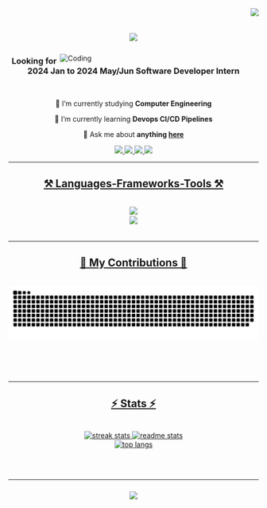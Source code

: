 <img align="right" src="https://visitor-badge.laobi.icu/badge?page_id=xiayulin123.xiayulin123" />

<h1 align="center">
    <img src="https://readme-typing-svg.herokuapp.com/?font=Righteous&size=35&center=true&vCenter=true&width=500&height=70&duration=4000&lines=Hi+There!+👋;+I'm+Yulin+Xia!;" />
</h1>


<!-- <img align="right" height="200" src="https://media0.giphy.com/media/3o7TKMt1VVNkHV2PaE/giphy.gif?cid=ecf05e47m2lztlzua550440x23b16f7c6prft8ftmqjzb7x8&ep=v1_gifs_search&rid=giphy.gif&ct=g"  /> -->
<img align="right" alt="Coding" width="400" src="https://media.tenor.com/rePDfDWO3XoAAAAd/hacking.gif">
<h3 align="center">Looking for 2024 Jan to 2024 May/Jun Software Developer Intern</h3>

<br/>
<div align="center">
 
 🔭 I’m currently studying **Computer Engineering**
 
 🌱 I’m currently learning **Devops CI/CD Pipelines**

 💬 Ask me about **anything [here](https://github.com/xiayulin123/xiayulin123/issues)**

 
 </div>
 
<div align="center"> 
  <a href="mailto:xiayulinsky@gmail.com">
    <img src="https://img.shields.io/badge/Gmail-333333?style=for-the-badge&logo=gmail&logoColor=red" />
  </a>
  <a href="https://linkedin.com/in/yulinxia" target="_blank">
    <img src="https://img.shields.io/badge/LinkedIn-0077B5?style=for-the-badge&logo=linkedin&logoColor=white" target="_blank" />
  </a>
  <a href="https://www.xiayulin.online" target="_blank">
     <img src="https://img.shields.io/badge/Portfolio-FF5722?style=for-the-badge&logo=todoist&logoColor=white" target="_blank" />
  </a>
  <a href="https://www.character-ai.digital" target="_blank">
    <img src="https://img.shields.io/badge/AI%20Chatbot-00CCBB?style=for-the-badge&logo=ai&logoColor=white" target="_blank" />


</div>

 <hr/>
 
<h2 align="center">⚒️ Languages-Frameworks-Tools ⚒️</h2>
<br/>
<div align="center">
    <img src="https://skillicons.dev/icons?i=nodejs,github,python,javascript,typescript,express,mongodb,c,java,docker,aws,nextjs,androidstudio,redux,tailwindcss" /><br>
    <img src="https://skillicons.dev/icons?i=react,mui,mysql,flask,html,css,vscode,figma,git,nginx,jenkins,pytorch,tensorflow,postman" />
</div>

<br/>
<hr/>

<div align="center">
  <h2>🐍 My Contributions 🐍</h2>
  <br>
  <img src="https://raw.githubusercontent.com/xiayulin123/xiayulin123/output/snake.svg" alt="Snake animation" />

  
  <br/><br/><br/>
</div>

<hr/>

<h2 align="center">⚡ Stats ⚡</h2>
<br>
<div align=center>
  <img width=390 src="https://streak-stats.demolab.com/?user=xiayulin123&count_private=true&theme=react&border_radius=10" alt="streak stats"/>
  <img width=390 src="https://github-readme-stats.vercel.app/api?username=xiayulin123&count_private=true&show_icons=true&theme=react&rank_icon=github&border_radius=10" alt="readme stats" />
  <br/>
  <img width=325 align="center" src="https://github-readme-stats.vercel.app/api/top-langs/?username=xiayulin123&hide=HTML&langs_count=8&layout=compact&theme=react&border_radius=10&size_weight=0.5&count_weight=0.5&exclude_repo=github-readme-stats" alt="top langs" />
</div>

<br/><br/>
<hr/>

<h3 align="center">
    <img src="https://readme-typing-svg.herokuapp.com/?font=Righteous&size=25&center=true&vCenter=true&width=500&height=70&duration=4000&lines=Thanks+for+visiting!+✌️;+Shoot+me+a+message+on+Linkedin!;Or+talk+to+my+chatbot">
</h3>

<br/>